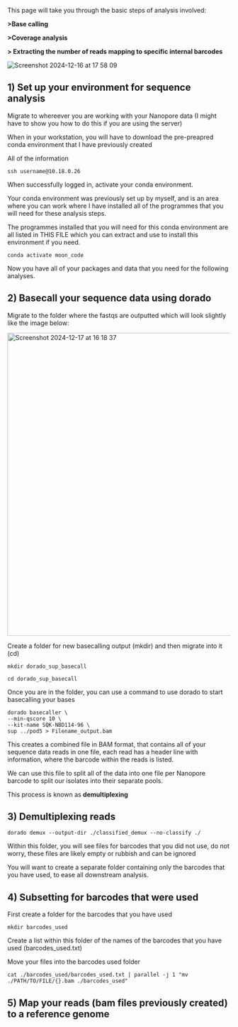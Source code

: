 
This page will take you through the basic steps of analysis involved:

**>Base calling**

**>Coverage analysis**

**> Extracting the number of reads mapping to specific internal barcodes**

![Screenshot 2024-12-16 at 17 58 09](https://github.com/user-attachments/assets/261030e8-6b56-40a6-959f-c978ee97aa23)


## 1) Set up your environment for sequence analysis

Migrate to whereever you are working with your Nanopore data (I might have to show you how to do this if you are using the server)

When in your workstation, you will have to download the pre-preapred conda environment that I have previously created

All of the information 
```
ssh username@10.18.0.26
```

When successfully logged in, activate your conda environment.

Your conda environment was previously set up by myself, and is an area where you can work where I have installed all of the programmes that you will need for these analysis steps.

The programmes installed that you will need for this conda environment are all listed in THIS FILE which you can extract and use to install this environment if you need.

```
conda activate moon_code
```

Now you have all of your packages and data that you need for the following analyses.

## 2) Basecall your sequence data using dorado

Migrate to the folder where the fastqs are outputted which will look slightly like the image below:

<img width="683" alt="Screenshot 2024-12-17 at 16 18 37" src="https://github.com/user-attachments/assets/bb7334a0-7883-481f-a96b-58c677765db1" />

Create a folder for new basecalling output (mkdir) and then migrate into it (cd)

```
mkdir dorado_sup_basecall
```

```
cd dorado_sup_basecall
```

Once you are in the folder, you can use a command to use dorado to start basecalling your bases 

```
dorado basecaller \
--min-qscore 10 \
--kit-name SQK-NBD114-96 \
sup ../pod5 > Filename_output.bam
```

This creates a combined file in BAM format, that contains all of your sequence data reads in one file, each read has a header line with information, where the barcode within the reads is listed.

We can use this file to split all of the data into one file per Nanopore barcode to split our isolates into their separate pools.

This process is known as **demultiplexing**

## 3) Demultiplexing reads

```
dorado demux --output-dir ./classified_demux --no-classify ./
```

Within this folder, you will see files for barcodes that you did not use, do not worry, these files are likely empty or rubbish and can be ignored

You will want to create a separate folder containing only the barcodes that you have used, to ease all downstream analysis.

## 4) Subsetting for barcodes that were used

First create a folder for the barcodes that you have used 

```
mkdir barcodes_used
```

Create a list within this folder of the names of the barcodes that you have used (barcodes_used.txt)

Move your files into the barcodes used folder

```
cat ./barcodes_used/barcodes_used.txt | parallel -j 1 "mv ./PATH/TO/FILE/{}.bam ./barcodes_used"

```

## 5) Map your reads (bam files previously created) to a reference genome 
 











